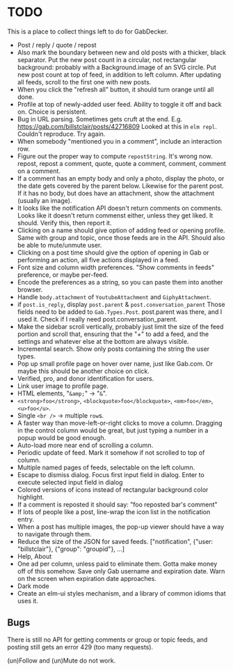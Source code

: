 # TODO

This is a place to collect things left to do for GabDecker.

* Post / reply / quote / repost
* Also mark the boundary between new and old posts with a thicker, black separator.
  Put the new post count in a circular, not rectangular background:
  probably with a Background.image of an SVG circle.
  Put new post count at top of feed, in addition to left column.
  After updating all feeds, scroll to the first one with new posts.
* When you click the "refresh all" button, it should turn orange until all done.
* Profile at top of newly-added user feed.
  Ability to toggle it off and back on.
  Choice is persistent.
* Bug in URL parsing. Sometimes gets cruft at the end.
  E.g. https://gab.com/billstclair/posts/42716809
  Looked at this in `elm repl`. Couldn't reproduce. Try again.
* When somebody "mentioned you in a comment", include an interaction row.
* Figure out the proper way to compute `repostString`. It's wrong now.
  repost, repost a comment, quote, quote a comment, comment, comment on a comment.
* If a comment has an empty body and only a photo, display the photo, or
  the date gets covered by the parent below.
  Likewise for the parent post. If it has no body, but does have an attachment,
  show the attachment (usually an image).
* It looks like the notification API doesn't return comments on comments.
  Looks like it doesn't return commenst either, unless they get liked.
  It should. Verify this, then report it.
* Clicking on a name should give option of adding feed or opening profile.
  Same with group and topic, once those feeds are in the API.
  Should also be able to mute/unmute user.
* Clicking on a post time should give the option of opening in Gab
  or performing an action, all five actions displayed in a feed.
* Font size and column width preferences.
  "Show comments in feeds" preference, or maybe per-feed.
* Encode the preferences as a string, so you can paste them into another browser.
* Handle `body.attachment` of `YoutubeAttachment` and `GiphyAttachment`.
* if `post.is_reply`, display `post.parent` & `post.conversation_parent`
  Those fields need to be added to `Gab.Types.Post`.
  post.parent was there, and I used it. Check if I really need
  post.conversation_parent.
* Make the sidebar scroll vertically, probably just limit the size of the
  feed portion and scroll that, ensuring that the "+" to add a feed, and
  the settings and whatever else at the bottom are always visible.
* Incremental search. Show only posts containing the string the user types.
* Pop up small profile page on hover over name, just like Gab.com.
  Or maybe this should be another choice on click.
* Verified, pro, and donor identification for users.
* Link user image to profile page.
* HTML elements, "`&amp;`" -> "`&`".
* `<strong>foo</strong>`, `<blockquote>foo</blockquote>`, `<em>foo</em>`,
  `<u>foo</u>`.
* Single `<br />` -> multiple `row`s.
* A faster way than move-left-or-right clicks to move a column.
  Dragging in the control column would be great, but just typing a number
  in a popup would be good enough.
* Auto-load more near end of scrolling a column.
* Periodic update of feed. Mark it somehow if not scrolled to top of column.
* Multiple named pages of feeds, selectable on the left column.
* Escape to dismiss dialog.
  Focus first input field in dialog.
  Enter to execute selected input field in dialog
* Colored versions of icons instead of rectangular background color highlight.
* If a comment is reposted it should say:
  "foo reposted bar's comment"
* If lots of people like a post, line-wrap the icon list in the notification entry.
* When a post has multiple images, the pop-up viewer should have a way
  to navigate through them.
* Reduce the size of the JSON for saved feeds.
  ["notification", {"user: "billstclair"}, {"group": "groupid"}, ...]
* Help, About
* One ad per column, unless paid to eliminate them.
  Gotta make money off of this somehow.
  Save only Gab username and expiration date.
  Warn on the screen when expiration date approaches.
* Dark mode
* Create an elm-ui styles mechanism, and a library of common idioms that uses it.

## Bugs

There is still no API for getting comments or group or topic feeds, and posting still gets an error 429 (too many requests).

(un)Follow and (un)Mute do not work.
